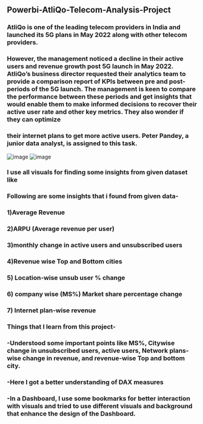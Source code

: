## Powerbi-AtliQo-Telecom-Analysis-Project

### AtliQo is one of the leading telecom providers in India and launched its 5G plans in May 2022 along with other telecom providers.
### However, the management noticed a decline in their active users and revenue growth post 5G launch in May 2022. AtliQo’s business director requested their analytics  team to provide a comparison report of KPIs between pre and post-periods of the 5G launch. The management is keen to compare the performance between these periods and get insights that would enable them to make informed decisions to recover their active user rate and other key metrics. They also wonder if they can optimize 
### their internet plans to get more active users.  Peter Pandey, a junior data analyst, is assigned to this task.


![image](https://user-images.githubusercontent.com/113659344/214365342-41c270d4-ba57-4640-9dbc-1357802e5bf7.png)
![image](https://user-images.githubusercontent.com/113659344/214365599-7a47e6ce-07bc-4bd6-89fa-78451ce846d3.png)

### I use all visuals for finding some insights from given dataset like

### Following are some insights that i found from given data-
### 1)Average Revenue
### 2)ARPU (Average revenue per user)
### 3)monthly change in active users and unsubscribed users
### 4)Revenue wise Top and Bottom cities 
### 5) Location-wise unsub user % change
### 6) company wise (MS%) Market share percentage change
### 7) Internet plan-wise revenue

### Things that I learn from this project-

### -Understood some important points like MS%, Citywise change in unsubscribed users, active users, Network plans-wise change in revenue, and revenue-wise Top and bottom city.
### -Here I got a better understanding of DAX measures  
### -In a Dashboard, I use some bookmarks for better interaction with visuals and tried to use different visuals and background that enhance the design of the Dashboard.


